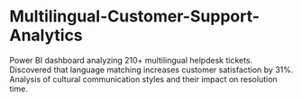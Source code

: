 # Multilingual-Customer-Support-Analytics
Power BI dashboard analyzing 210+ multilingual helpdesk tickets. Discovered that language matching increases customer satisfaction by 31%. Analysis of cultural communication styles and their impact on resolution time.
